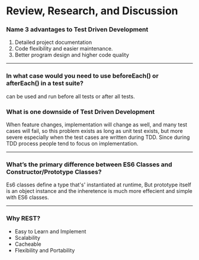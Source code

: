 # Review, Research, and Discussion

### Name 3 advantages to Test Driven Development

1. Detailed project documentation
2. Code flexibility and easier maintenance.
3. Better program design and higher code quality

*** 

### In what case would you need to use beforeEach() or afterEach() in a test suite?

can be used and run before all tests or after all tests.

### What is one downside of Test Driven Development

When feature changes, implementation will change as well, and many test cases will fail, so this problem exists as long as unit test exists, but more severe especially when the test cases are written during TDD. Since during TDD process people tend to focus on implementation.

***

### What’s the primary difference between ES6 Classes and Constructor/Prototype Classes?

 Es6 classes define a type that's' instantiated at runtime, But  prototype itself is an object instance and the inheretence is much more effecient and simple with ES6 classes.

 ***

 ### Why REST?

* Easy to Learn and Implement
* Scalability
* Cacheable
* Flexibility and Portability
